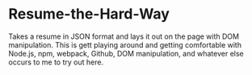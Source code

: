 # Resume-the-Hard-Way

Takes a resume in JSON format and lays it out on the page with DOM manipulation. This is gett playing around and getting comfortable with Node.js, npm, webpack, Github, DOM manipulation, and whatever else occurs to me to try out here.
